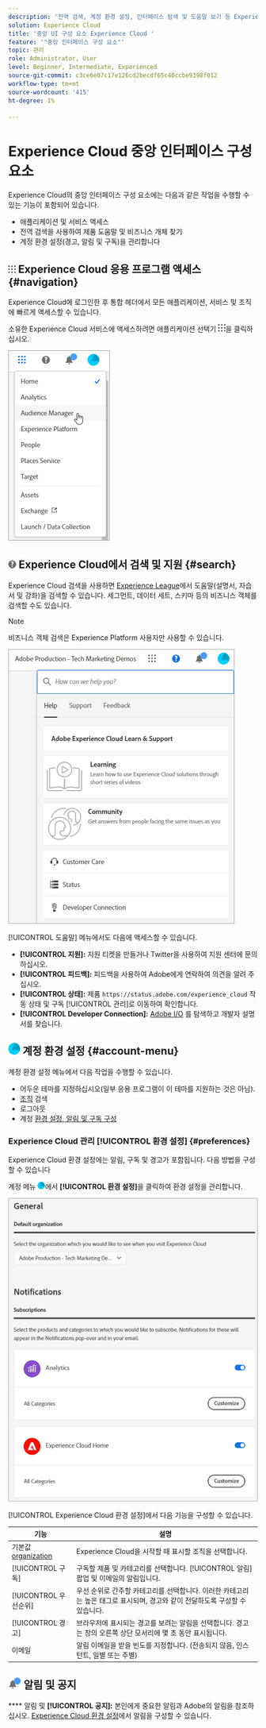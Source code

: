 ```yaml
---
description: '전역 검색, 계정 환경 설정, 인터페이스 탐색 및 도움말 보기 등 Experience Cloud의 중앙 인터페이스 구성 요소에 대해 알아봅니다. '
solution: Experience Cloud
title: '중앙 UI 구성 요소 Experience Cloud '
feature: '"중앙 인터페이스 구성 요소"'
topic: 관리
role: Administrator, User
level: Beginner, Intermediate, Experienced
source-git-commit: c3ce6e07c17e126cd2becdf65c40ccbe9398f012
workflow-type: tm+mt
source-wordcount: '415'
ht-degree: 1%

---
```


# Experience Cloud 중앙 인터페이스 구성 요소

Experience Cloud의 중앙 인터페이스 구성 요소에는 다음과 같은 작업을 수행할 수 있는 기능이 포함되어 있습니다.

* 애플리케이션 및 서비스 액세스
* 전역 검색을 사용하여 제품 도움말 및 비즈니스 개체 찾기
* 계정 환경 설정(경고, 알림 및 구독)을 관리합니다

## ![](assets/menu-icon.png) Experience Cloud 응용 프로그램 액세스 {#navigation}

Experience Cloud에 로그인한 후 통합 헤더에서 모든 애플리케이션, 서비스 및 조직에 빠르게 액세스할 수 있습니다.

소유한 Experience Cloud 서비스에 액세스하려면 애플리케이션 선택기 ![](assets/menu-icon.png)을 클릭하십시오.

![](assets/platform-core-services.png)

## ![](assets/help-icon.png) Experience Cloud에서 검색 및 지원 {#search}

Experience Cloud 검색을 사용하면 [Experience League](https://experienceleague.adobe.com/?lang=ko-KR/#home)에서 도움말(설명서, 자습서 및 강좌)을 검색할 수 있습니다. 세그먼트, 데이터 세트, 스키마 등의 비즈니스 객체를 검색할 수도 있습니다.

>[!NOTE]
>
>비즈니스 객체 검색은 Experience Platform 사용자만 사용할 수 있습니다.

![](assets/search-menu.png)

[!UICONTROL 도움말] 메뉴에서도 다음에 액세스할 수 있습니다.

* **[!UICONTROL 지원]:** 지원 티켓을 만들거나 Twitter을   사용하여 지원 센터에 문의하십시오.
* **[!UICONTROL 피드백]:** 피드백을 사용하여 Adobe에게 연락하여 의견을 알려 주십시오.
* **[!UICONTROL 상태]:**  제품  `https://status.adobe.com/experience_cloud` 작동 상태 및 구독  [!UICONTROL 관리]로 이동하여 확인합니다.
* **[!UICONTROL Developer Connection]:**  [Adobe I/O](adobe.io) 를 탐색하고 개발자 설명서를 찾습니다.

## ![](assets/preferences-icon.png) 계정 환경 설정  {#account-menu}

계정 환경 설정 메뉴에서 다음 작업을 수행할 수 있습니다.

* 어두운 테마를 지정하십시오(일부 응용 프로그램이 이 테마를 지원하는 것은 아님).
* [조직](admin-getting-started/organizations.md) 검색
* 로그아웃
* 계정 [환경 설정, 알림 및 구독 구성](#preferences)

### Experience Cloud 관리 [!UICONTROL 환경 설정] {#preferences}

Experience Cloud 환경 설정에는 알림, 구독 및 경고가 포함됩니다. 다음 방법을 구성할 수 있습니다

계정 메뉴 ![](assets/preferences-icon-sm.png)에서 **[!UICONTROL 환경 설정]**&#x200B;을 클릭하여 환경 설정을 관리합니다.

![](assets/preferences-page.png)

[!UICONTROL Experience Cloud 환경 설정]에서 다음 기능을 구성할 수 있습니다.

| 기능 | 설명 |
|--- |--- |
| 기본값 [organization](admin-getting-started/organizations.md) | Experience Cloud을 시작할 때 표시할 조직을 선택합니다. |
| [!UICONTROL 구독] | 구독할 제품 및 카테고리를 선택합니다. [!UICONTROL 알림] 팝업 및 이메일의 알림입니다. |
| [!UICONTROL 우선순위] | 우선 순위로 간주할 카테고리를 선택합니다. 이러한 카테고리는 높은 태그로 표시되며, 경고와 같이 전달하도록 구성할 수 있습니다. |
| [!UICONTROL 경고] | 브라우저에 표시되는 경고를 보려는 알림을 선택합니다. 경고는 창의 오른쪽 상단 모서리에 몇 초 동안 표시됩니다. |
| 이메일 | 알림 이메일을 받을 빈도를 지정합니다. (전송되지 않음, 인스턴트, 일별 또는 주별) |

## ![](assets/notifications.png) 알림 및 공지

**** 알림 및  **[!UICONTROL 공지]:** 본인에게 중요한 알림과 Adobe의 알림을 참조하십시오. [Experience Cloud 환경 설정](#preferences)에서 알림을 구성할 수 있습니다.
